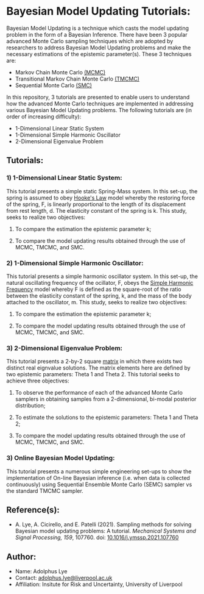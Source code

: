 # Bayesian Model Updating Tutorials: 

Bayesian Model Updating is a technique which casts the model updating problem in the form of a Bayesian Inference. There have been 3 popular advanced Monte Carlo sampling techniques which are adopted by researchers to address Bayesian Model Updating problems and make the necessary estimations of the epistemic parameter(s). These 3 techniques are:

* Markov Chain Monte Carlo [(MCMC)](https://doi.org/10.1093/biomet/57.1.97)
* Transitional Markov Chain Monte Carlo [(TMCMC)](https://doi.org/10.1061/(ASCE)0733-9399(2007)133:7(816))
* Sequential Monte Carlo [(SMC)](https://www.jstor.org/stable/3879283)

In this repository, 3 tutorials are presented to enable users to understand how the advanced Monte Carlo techniques are implemented in addressing various Bayesian Model Updating problems. The following tutorials are (in order of increasing difficulty):

* 1-Dimensional Linear Static System
* 1-Dimensional Simple Harmonic Oscillator
* 2-Dimensional Eigenvalue Problem

## Tutorials:

### 1) 1-Dimensional Linear Static System:

This tutorial presents a simple static Spring-Mass system. In this set-up, the spring is assumed to obey [Hooke's Law](http://latex.codecogs.com/svg.latex?F%3D-k%5Ccdot%7Bd%7D) model whereby the restoring force of the spring, F, is linearly proportional to the length of its displacement from rest length, d. The elasticity constant of the spring is k. This study, seeks to realize two objectives: 

1. To compare the estimation the epistemic parameter k;

2. To compare the model updating results obtained through the use of MCMC, TMCMC, and SMC.

### 2) 1-Dimensional Simple Harmonic Oscillator:

This tutorial presents a simple harmonic oscillator system. In this set-up, the natural oscillating frequency of the ocillator, F, obeys the [Simple Harmonic Frequency](http://latex.codecogs.com/svg.latex?F%3D%5Csqrt%7B%5Cfrac%7Bk%7D%7Bm%7D%7D) model whereby F is defined as the square-root of the ratio between the elasticity constant of the spring, k, and the mass of the body attached to the oscillator, m. This study, seeks to realize two objectives: 

1. To compare the estimation the epistemic parameter k;

2. To compare the model updating results obtained through the use of MCMC, TMCMC, and SMC.

### 3) 2-Dimensional Eigenvalue Problem:

This tutorial presents a 2-by-2 square [matrix](http://latex.codecogs.com/svg.latex?%5Cbegin%7Bpmatrix%7D%0D%0A%7B%5Ctheta_1%7D%2B%7B%5Ctheta_2%7D%26-%7B%5Ctheta_2%7D%5C%5C-%7B%5Ctheta_2%7D%26%7B%5Ctheta_2%7D%5C%5C%0D%0A%5Cend%7Bpmatrix%7D) in which there exists two distinct real eignvalue solutions. The matrix elements here are defined by two epistemic parameters: Theta 1 and Theta 2. This tutorial seeks to achieve three objectives:

1. To observe the performance of each of the advanced Monte Carlo samplers in obtaining samples from a 2-dimensional, bi-modal posterior distribution;

2. To estimate the solutions to the epistemic parameters: Theta 1 and Theta 2;

3. To compare the model updating results obtained through the use of MCMC, TMCMC, and SMC.

### 3) Online Bayesian Model Updating:

This tutorial presents a numerous simple engineering set-ups to show the implementation of On-line Bayesian inference (i.e. when data is collected continuously) using Sequential Ensemble Monte Carlo (SEMC) sampler vs the standard TMCMC sampler.

## Reference(s):
* A. Lye, A. Cicirello, and E. Patelli (2021). Sampling methods for solving Bayesian model updating problems: A tutorial. *Mechanical Systems and Signal Processing, 159*, 107760. doi: [10.1016/j.ymssp.2021.107760](https://doi.org/10.1016/j.ymssp.2021.107760)

## Author:
* Name: Adolphus Lye
* Contact: adolphus.lye@liverpool.ac.uk
* Affiliation: Insitute for Risk and Uncertainty, University of Liverpool
